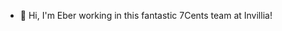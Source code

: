 - 👋 Hi, I'm Eber working in this fantastic 7Cents team at Invillia!

<!---
eberrodrigues/eberrodrigues is a ✨ special ✨ repository because its `README.md` (this file) appears on your GitHub profile.
You can click the Preview link to take a look at your changes.
--->
